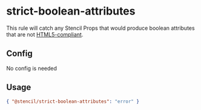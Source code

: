 # strict-boolean-attributes

This rule will catch any Stencil Props that would produce boolean attributes that are not [HTML5-compliant](https://html.spec.whatwg.org/multipage/common-microsyntaxes.html#boolean-attributes). 

## Config

No config is needed

## Usage

```json
{ "@stencil/strict-boolean-attributes": "error" }
```
